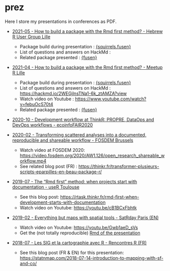 
<!-- README.md is generated from README.Rmd. Please edit that file -->

# prez

Here I store my presentations in conferences as PDF.

-   [2021-05 - How to build a package with the Rmd first method? -
    Hebrew R User Group
    Lille](https://github.com/statnmap/prez/blob/master/2021-05-how-to-build-package-rmd-first-fusen.pdf)

    -   Package build during presentation :
        [{squirrels.fusen}](https://github.com/statnmap/squirrels.fusen)
    -   List of questions and answers on HackMd :
    -   Related package presented :
        [{fusen}](https://github.com/thinkr-open/fusen)

-   [2021-04 - How to build a package with the Rmd first method? -
    Meetup R
    Lille](https://github.com/statnmap/prez/blob/master/2021-04-how-to-build-package-rmd-first-fusen.pdf)

    -   Package build during presentation :
        [{squirrels.fusen}](https://github.com/statnmap/squirrels.fusen)
    -   List of questions and answers on HackMd :
        <https://hackmd.io/2WEGjlnsTNa1-6k_ztAMZA?view>
    -   Watch video on Youtube :
        <https://www.youtube.com/watch?v=febuOcS70t4>
    -   Related package presented :
        [{fusen}](https://github.com/thinkr-open/fusen)

-   [2020-10 - Development workflow at ThinkR: PROPRE, DataOps and
    DevOps workflows -
    ecoinfoFAIR2020](https://github.com/statnmap/prez/blob/master/2020-10-ThinkR-development-workflow.pdf)

-   [2020-02 - Transforming scattered analyses into a documented,
    reproducible and shareable workflow - FOSDEM
    Brussels](https://github.com/statnmap/prez/blob/master/2020-02_FOSDEM_Rochette_prez.pdf)

    -   Watch video at FOSDEM 2020:
        <https://video.fosdem.org/2020/AW1.126/open_research_shareable_workflow.mp4>
    -   See related blog post (FR) :
        <https://thinkr.fr/transformer-plusieurs-scripts-eparpilles-en-beau-package-r/>

-   [2019-07 - The “Rmd first” method: when projects start with
    documentation - useR
    Toulouse](https://github.com/statnmap/prez/blob/master/2019-07_useR_Toulouse.pdf)

    -   See this blog post:
        <https://rtask.thinkr.fr/rmd-first-when-development-starts-with-documentation>
    -   Watch video on Youtube: <https://youtu.be/cB1BCxFbhtk>

-   [2019-02 - Everything but maps with spatial tools - SatRday Paris
    (EN)](https://github.com/statnmap/prez/blob/master/2019-02-22_SatRdays_Paris.pdf)

    -   Watch video on Youtube: <https://youtu.be/Gwb1aeD_sVs>
    -   Get the (not totally reproducible) [Rmd of the
        presentation](https://github.com/statnmap/prez/blob/master/2019-02-22_SatRdays_Paris.Rmd)

-   [2018-07 - Les SIG et la cartographie avec R - Rencontres R
    (FR)](https://github.com/statnmap/prez/blob/master/2018-07-06_RR2018_Statnmap.pdf)

    -   See this blog post (FR & EN) for this presentation:
        <https://statnmap.com/2018-07-14-introduction-to-mapping-with-sf-and-co/>
